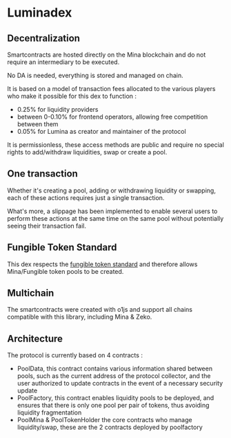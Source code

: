 # Luminadex

## Decentralization

Smartcontracts are hosted directly on the Mina blockchain and do not require an intermediary to be executed.

No DA is needed, everything is stored and managed on chain.

It is based on a model of transaction fees allocated to the various players who make it possible for this dex to function : 
- 0.25% for liquidity providers  
- between 0-0.10% for frontend operators, allowing free competition between them  
- 0.05% for Lumina as creator and maintainer of the protocol  

It is permissionless, these access methods are public and require no special rights to add/withdraw liquidities, swap or create a pool.

## One transaction

Whether it's creating a pool, adding or withdrawing liquidity or swapping, each of these actions requires just a single transaction.

What's more, a slippage has been implemented to enable several users to perform these actions at the same time on the same pool without potentially seeing their transaction fail.

## Fungible Token Standard

This dex respects the [fungible token standard](https://github.com/o1-labs/rfcs/blob/main/0014-fungible-token-standard.md) and therefore allows Mina/Fungible token pools to be created.


## Multichain

The smartcontracts were created with o1js and support all chains compatible with this library, including Mina & Zeko.

## Architecture

The protocol is currently based on 4 contracts :  
- PoolData, this contract contains various information shared between pools, such as the current address of the protocol collector, and the user authorized to update contracts in the event of a necessary security update  
- PoolFactory, this contract enables liquidity pools to be deployed, and ensures that there is only one pool per pair of tokens, thus avoiding liquidity fragmentation
- PoolMina & PoolTokenHolder the core contracts who manage liquidity/swap, these are the 2 contracts deployed by poolfactory






